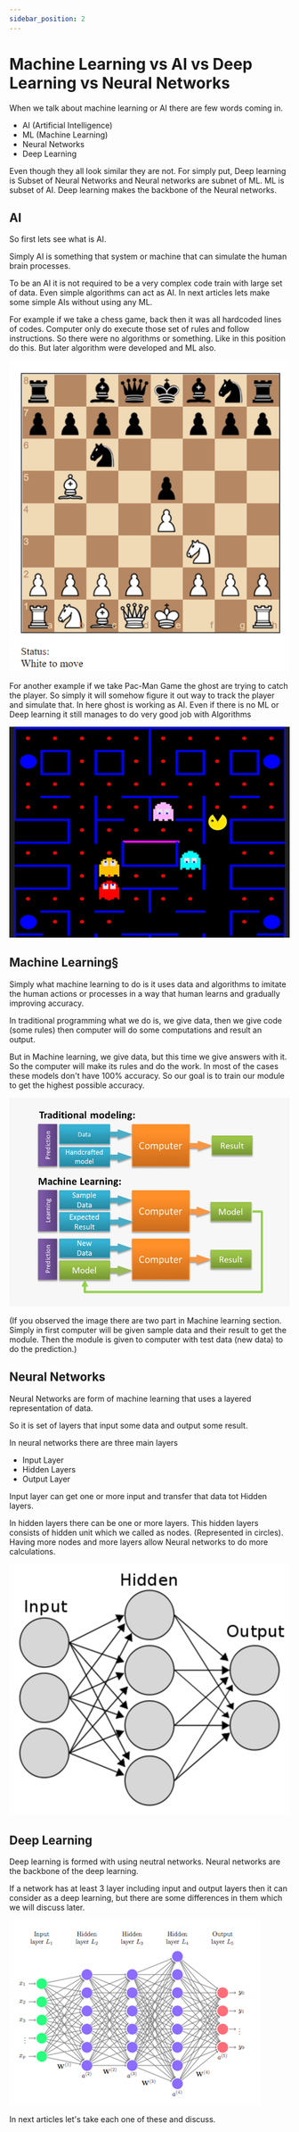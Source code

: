 ```yaml
---
sidebar_position: 2
---
```


# Machine Learning vs AI vs Deep Learning vs Neural Networks

When we talk about machine learning or AI there are few words coming in.

- AI (Artificial Intelligence)
- ML (Machine Learning)
- Neural Networks
- Deep Learning

Even though they all look similar they are not. For simply put, Deep learning is Subset of Neural Networks and Neural networks are subnet of ML. ML is subset of AI. Deep learning makes the backbone of the Neural networks.

## AI

So first lets see what is AI.

Simply AI is something that system or machine that can simulate the human brain processes.

To be an AI it is not required to be a very complex code train with large set of data. Even simple algorithms can act as AI. In next articles lets make some simple AIs without using any ML.

For example if we take a chess game, back then it was all hardcoded lines of codes. Computer only do execute those set of rules and follow instructions. So there were no algorithms or something. Like in this position do this. But later algorithm were developed and ML also.

![img.png](../assets/img/machine-learning/MLvsAI/img.png)

For another example if we take Pac-Man Game the ghost are trying to catch the player. So simply it will somehow figure it out way to track the player and simulate that. In here ghost is working as AI. Even if there is no ML or Deep learning it still manages to do very good job with Algorithms

![img_1.png](../assets/img/machine-learning/MLvsAI/img_1.png)


## Machine Learning§

Simply what machine learning to do is it uses data and algorithms to imitate the human actions or processes in a way that human learns and gradually improving accuracy.

In traditional programming what we do is, we give data, then we give code (some rules) then computer will do some computations and result an output.

But in Machine learning, we give data, but this time we give answers with it. So the computer will make its rules and do the work. In most of the cases these models don't have 100% accuracy. So our goal is to train our module to get the highest possible accuracy.

![img_2.png](../assets/img/machine-learning/MLvsAI/img_2.png)

(If you observed the image there are two part in Machine learning section. Simply in first computer will be given sample data and their result to get the module. Then the module is given to computer with test data (new data) to do the prediction.)


## Neural Networks

Neural Networks are form of machine learning that uses a layered representation of data.

So it is set of layers that input some data and output some result.

In neural networks there are three main layers

-  Input Layer
- Hidden Layers
- Output Layer

Input layer can get one or more input and transfer that data tot Hidden layers.

In hidden layers there can be one or more layers. This hidden layers consists of hidden unit which we called as nodes. (Represented in circles). Having more nodes and more layers allow Neural networks to do more calculations.

![img_3.png](../assets/img/machine-learning/MLvsAI/img_3.png)

## Deep Learning

Deep learning is formed with using neutral networks. Neural networks are the backbone of the deep learning.

If a network has at least 3 layer including input and output layers then it can consider as a deep learning, but there are some differences in them which we will discuss later.

![img_4.png](../assets/img/machine-learning/MLvsAI/img_4.png)

In next articles let's take each one of these and discuss.